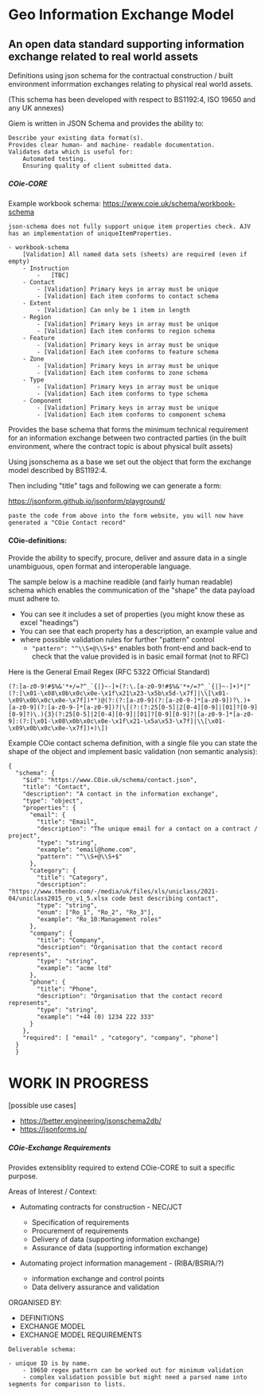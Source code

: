 # Geo Information Exchange Model

## An open data standard supporting information exchange related to real world assets

Definitions using json schema for the contractual construction / built environment 
inforrmation exchanges relating to physical real world assets.

(This schema has been developed with respect to BS1192:4, ISO 19650 and any UK annexes)

Giem is written in JSON Schema and provides the ability to:

    Describe your existing data format(s).
    Provides clear human- and machine- readable documentation.
    Validates data which is useful for:
        Automated testing.
        Ensuring quality of client submitted data.


##### COie-CORE

Example workbook schema: https://www.coie.uk/schema/workbook-schema

`json-schema does not fully support unique item properties check. AJV has an implementation of uniqueItemProperties.`

```
- workbook-schema
    [Validation] All named data sets (sheets) are required (even if empty)
    - Instruction
        -   [TBC]
    - Contact 
        - [Validation] Primary keys in array must be unique
        - [Validation] Each item conforms to contact schema
    - Extent 
        - [Validation] Can only be 1 item in length
    - Region 
        - [Validation] Primary keys in array must be unique
        - [Validation] Each item conforms to region schema
    - Feature 
        - [Validation] Primary keys in array must be unique
        - [Validation] Each item conforms to feature schema
    - Zone
        - [Validation] Primary keys in array must be unique
        - [Validation] Each item conforms to zone schema
    - Type
        - [Validation] Primary keys in array must be unique
        - [Validation] Each item conforms to type schema
    - Component
        - [Validation] Primary keys in array must be unique
        - [Validation] Each item conforms to component schema

```

Provides the base schema that forms the minimum technical requirement for an information exchange between two contracted parties (in the built environment, where the contract topic is about physical built assets)

Using jsonschema as a base we set out the object that form the exchange model described by BS1192:4.

Then including "title" tags and following we can generate a form:

https://jsonform.github.io/jsonform/playground/

`paste the code from above into the form website, you will now have generated a "COie Contact record"`


#### COie-definitions:

Provide the ability to specify, procure, deliver and assure data in a single unambiguous, open format and interoperable language.

The sample below is a machine readible (and fairly human readable) schema which enables the communication of the "shape" the data payload must adhere to. 

* You can see it includes a set of properties (you might know these as excel "headings")
* You can see that each property has a description, an example value and 
* where possible validation rules for further "pattern" control 
    * `"pattern": "^\\S+@\\S+$"` enables both front-end and back-end to check that the value provided is in basic email format (not to RFC)
    
Here is the General Email Regex (RFC 5322 Official Standard)
 
```(?:[a-z0-9!#$%&'*+/=?^_`{|}~-]+(?:\.[a-z0-9!#$%&'*+/=?^_`{|}~-]+)*|"(?:[\x01-\x08\x0b\x0c\x0e-\x1f\x21\x23-\x5b\x5d-\x7f]|\\[\x01-\x09\x0b\x0c\x0e-\x7f])*")@(?:(?:[a-z0-9](?:[a-z0-9-]*[a-z0-9])?\.)+[a-z0-9](?:[a-z0-9-]*[a-z0-9])?|\[(?:(?:25[0-5]|2[0-4][0-9]|[01]?[0-9][0-9]?)\.){3}(?:25[0-5]|2[0-4][0-9]|[01]?[0-9][0-9]?|[a-z0-9-]*[a-z0-9]:(?:[\x01-\x08\x0b\x0c\x0e-\x1f\x21-\x5a\x53-\x7f]|\\[\x01-\x09\x0b\x0c\x0e-\x7f])+)\])```

Example COie contact schema definition, with a single file you can state the shape of the object and implement basic validation (non semantic analysis):


```
{
  "schema": {
    "$id": "https://www.COie.uk/schema/contact.json",
    "title": "Contact",
    "description": "A contact in the information exchange",
    "type": "object",
    "properties": {
      "email": {
        "title": "Email",
        "description": "The unique email for a contact on a contract / project",
        "type": "string",
        "example": "email@home.com",
        "pattern": "^\\S+@\\S+$"
      },
      "category": {
        "title": "Category",
        "description": "https://www.thenbs.com/-/media/uk/files/xls/uniclass/2021-04/uniclass2015_ro_v1_5.xlsx code best describing contact",
        "type": "string",
        "enum": ["Ro_1", "Ro_2", "Ro_3"],
        "example": "Ro_10:Management roles"
      },
      "company": {
        "title": "Company",
        "description": "Organisation that the contact record represents",
        "type": "string",
        "example": "acme ltd"
      },
      "phone": {
        "title": "Phone",
        "description": "Organisation that the contact record represents",
        "type": "string",
        "example": "+44 (0) 1234 222 333"
      }
    },
    "required": [ "email" , "category", "company", "phone"]
  }
  }
```   



# WORK IN PROGRESS

[possible use cases]
* https://better.engineering/jsonschema2db/
* https://jsonforms.io/

##### COie-Exchange Requirements 
Provides extensiblity required to extend COie-CORE to suit a specific purpose. 


Areas of Interest / Context:

* Automating contracts for construction - NEC/JCT
    * Specification of requirements
    * Procurement of requirements
    * Delivery of data (supporting information exchange)
    * Assurance of data (supporting information exchange)   
    
* Automating project information management - (RIBA/BSRIA/?)
    * information exchange and control points
    * Data delivery assurance and validation

ORGANISED BY:
* DEFINITIONS
* EXCHANGE MODEL
* EXCHANGE MODEL REQUIREMENTS

```
Deliverable schema:

- unique ID is by name. 
    - 19650 regex pattern can be worked out for minimum validation
    - complex validation possible but might need a parsed name into segments for comparison to lists. 
 

```
